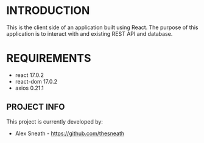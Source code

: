 # INTRODUCTION


This is the client side of an application built using React. The purpose of this application is to interact with and existing REST API and database.


# REQUIREMENTS


 * react 17.0.2
 * react-dom 17.0.2
 * axios 0.21.1


##  PROJECT INFO

This project is currently developed by:

 * Alex Sneath - https://github.com/thesneath